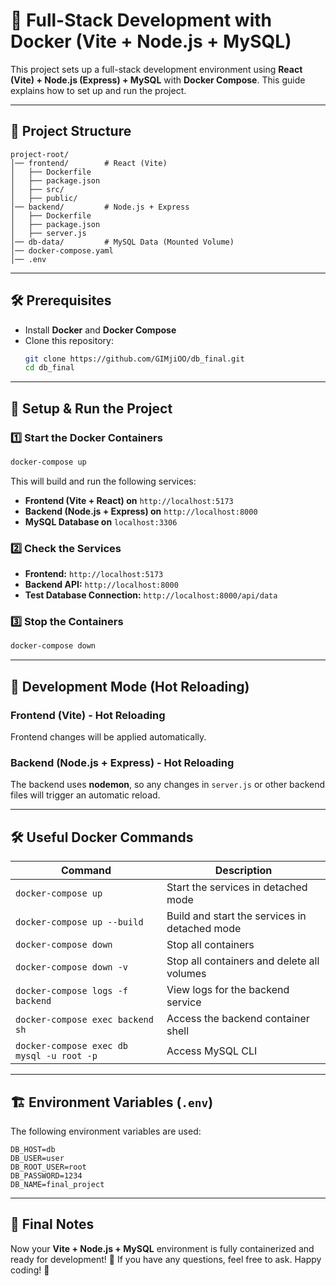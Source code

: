 # 🚀 Full-Stack Development with Docker (Vite + Node.js + MySQL)

This project sets up a full-stack development environment using **React (Vite) + Node.js (Express) + MySQL** with **Docker Compose**. This guide explains how to set up and run the project.

---

## 📁 **Project Structure**
```
project-root/
│── frontend/        # React (Vite)
│   ├── Dockerfile
│   ├── package.json
│   ├── src/
│   ├── public/
│── backend/         # Node.js + Express
│   ├── Dockerfile
│   ├── package.json
│   ├── server.js
│── db-data/         # MySQL Data (Mounted Volume)
│── docker-compose.yaml
│── .env
```

---

## 🛠 **Prerequisites**
- Install **Docker** and **Docker Compose**
- Clone this repository:
  ```sh
  git clone https://github.com/GIMjiOO/db_final.git
  cd db_final
  ```

---

## 🚀 **Setup & Run the Project**
### 1️⃣ **Start the Docker Containers**
```sh
docker-compose up
```
This will build and run the following services:
- **Frontend (Vite + React) on** `http://localhost:5173`
- **Backend (Node.js + Express) on** `http://localhost:8000`
- **MySQL Database on** `localhost:3306`

### 2️⃣ **Check the Services**
- **Frontend:** `http://localhost:5173`
- **Backend API:** `http://localhost:8000`
- **Test Database Connection:** `http://localhost:8000/api/data`

### 3️⃣ **Stop the Containers**
```sh
docker-compose down
```

---

## 🔄 **Development Mode (Hot Reloading)**
### **Frontend (Vite) - Hot Reloading**
Frontend changes will be applied automatically.

### **Backend (Node.js + Express) - Hot Reloading**
The backend uses **nodemon**, so any changes in `server.js` or other backend files will trigger an automatic reload.

---

## 🛠 **Useful Docker Commands**
| Command | Description |
|---------|------------|
| `docker-compose up` | Start the services in detached mode |
| `docker-compose up --build` | Build and start the services in detached mode |
| `docker-compose down` | Stop all containers |
| `docker-compose down -v` | Stop all containers and delete all volumes |
| `docker-compose logs -f backend` | View logs for the backend service |
| `docker-compose exec backend sh` | Access the backend container shell |
| `docker-compose exec db mysql -u root -p` | Access MySQL CLI |

---

## 🏗 **Environment Variables (`.env`)**
The following environment variables are used:
```env
DB_HOST=db
DB_USER=user
DB_ROOT_USER=root
DB_PASSWORD=1234
DB_NAME=final_project
```

---

## 🎯 **Final Notes**
Now your **Vite + Node.js + MySQL** environment is fully containerized and ready for development! 🚀 If you have any questions, feel free to ask. Happy coding! 🎉

